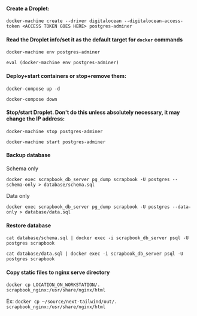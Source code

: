 #### Create a Droplet:
`docker-machine create --driver digitalocean --digitalocean-access-token <ACCESS TOKEN GOES HERE> postgres-adminer`

#### Read the Droplet info/set it as the default target for `docker` commands
`docker-machine env postgres-adminer`

`eval (docker-machine env postgres-adminer)`

#### Deploy+start containers or stop+remove them:
`docker-compose up -d`

`docker-compose down`

#### Stop/start Droplet. Don't do this unless absolutely necessary, it may change the IP address:
`docker-machine stop postgres-adminer`

`docker-machine start postgres-adminer`

#### Backup database
Schema only

`docker exec scrapbook_db_server pg_dump scrapbook -U postgres --schema-only > database/schema.sql`

Data only

`docker exec scrapbook_db_server pg_dump scrapbook -U postgres --data-only > database/data.sql`

#### Restore database

`cat database/schema.sql | docker exec -i scrapbook_db_server psql -U postgres scrapbook`

`cat database/data.sql | docker exec -i scrapbook_db_server psql -U postgres scrapbook`

#### Copy static files to nginx serve directory

`docker cp LOCATION_ON_WORKSTATION/. scrapbook_nginx:/usr/share/nginx/html`

Ex:
`docker cp ~/source/next-tailwind/out/. scrapbook_nginx:/usr/share/nginx/html`